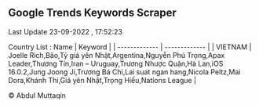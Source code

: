 

## Google Trends Keywords Scraper 
 
Last Update 23-09-2022 , 17:52:23

Country List :
 Name  | Keyword |
| ------------- | ------------- |
| VIETNAM | Joelle Rich,Bão,Tỷ giá yên Nhật,Argentina,Nguyễn Phú Trọng,Apax Leader,Thương Tín,Iran – Uruguay,Trương Nhược Quân,Hà Lan,iOS 16.0.2,Jung Joong Ji,Trương Bá Chi,Lai suat ngan hang,Nicola Peltz,Mai Dora,Khánh Thi,Giá yên Nhật,Trọng Hiếu,Nations League |



© Abdul Muttaqin 

